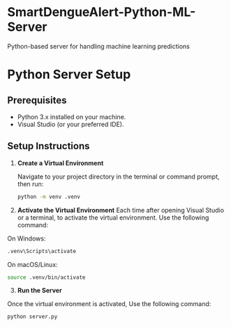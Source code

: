 # SmartDengueAlert-Python-ML-Server
Python-based server for handling machine learning predictions

# Python Server Setup
## Prerequisites

- Python 3.x installed on your machine.
- Visual Studio (or your preferred IDE).

## Setup Instructions

1. **Create a Virtual Environment**

   Navigate to your project directory in the terminal or command prompt, then run:

   ```bash
   python -m venv .venv
   ```
   
2. **Activate the Virtual Environment**
   Each time after opening Visual Studio or a terminal, to activate the virtual environment. Use the following command:

On Windows:

```bash
.venv\Scripts\activate
```
On macOS/Linux:

```bash
source .venv/bin/activate
```

3. **Run the Server**

Once the virtual environment is activated, Use the following command:

```bash
python server.py
```
